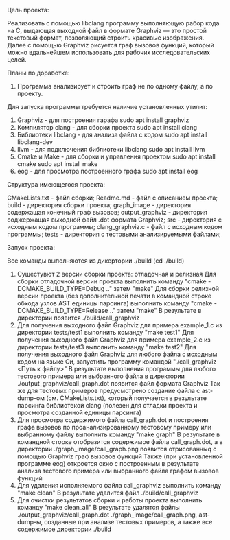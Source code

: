 Цель проекта:

Реализовать с помощью libclang программу выполняющую рабор кода на С, выдающая выходной файл в формате Graphviz — это простой текстовый формат, позволяющий строить красивые изображения.
Далее с помощью Graphviz рисуется граф вызовов функций, который можно вдальнейшем использовать для рабочих исследовательских целей.


Планы по доработке:
1) Программа анализирует и строить граф не по одному файлу, а по проекту.


Для запуска программы требуется наличие установленных утилит:
1) Graphviz - для построения гарафа
		sudo apt install graphviz
2) Компилятор clang - для сборки проекта
		sudo apt install clang
3) Библиотеки libclang - для анализа файла с кодом
		sudo apt install libclang-dev
4) llvm - для подключения библиотеки libclang
		sudo apt install llvm
5) Cmake и Make - для сборки и управления проектом
		sudo apt install сmake
		sudo apt install make
6) eog - для просмотра построенного графа
		sudo apt install eog


Структура имеющегося проекта:

CMakeLists.txt - файл сборки; 
Readme.md - файл с описанием проекта; 
build - директория сборки проекта; 
graph_image - директория содержащая конечный граф вызовов; 
output_graphviz - директория соджержащая выходной файл .dot формата Graphviz; 
src - директория с исходным кодом программы; 
clang_graphviz.c - файл с исходным кодом программы; 
tests - директория с тестовыми анализируемыми файлами; 


Запуск проекта:

Все команды выполняются из дикертории ./build (сd ./build)

1) Сущестувют 2 версии сборки проекта: отладочная и релизная 
	Для сборки отладочной версии проекта выполнить команду "cmake -DCMAKE_BUILD_TYPE=Debug .." затем "make"
	Для сборки релизной версии проекта (без дополнительной печати в командной строке обхода узлов AST единицы парсинга) выполнить команду "cmake -DCMAKE_BUILD_TYPE=Release .." затем "make"
	В результате в директории появится ./build/call_graphviz
2) Для получения выходного файл Graphviz для примера example_1.c из директории tests/test1 выполнить команду "make test1"
	Для получения выходного файл Graphviz для примера example_2.c из директории tests/test3 выполнить команду "make test2"
	Для получения выходного файл Graphviz для любого файла с исходным кодом на языке Си, запустить программу командой "./call_graphviz <Путь к файлу>"
	В результате выполнения программы для любого тестового примера или выбранного файла в директории ./output_graphviz/call_graph.dot появится файл формата Graphviz
	Так же для тестовых примеров предусмотрено создание файла с ast-dump-ом (см. CMakeLists.txt), который получается в результате парсинга библиотекой clang (полезен для отладки проекта и просмотра созданной единицы парсинга)
3) Для просмотра содержимого файла call_graph.dot и построения графа вызовов по проанализированному тестовому примеру или выбранному файлу выполнить команду "make graph"
	В результате в командной сторке отобразится содержимое файла call_graph.dot, а в директории ./graph_image/call_graph.png появится отрисованныq с помощью Graphviz граф вызовов функций
	Также (при установленной программе eog) откроется окно с построенным в результате анализа тестового примера или выбранного файла графом вызовов функций
4) Для удаления исполняемого файла  call_graphviz выполнить команду "make clean"
	В результате удалится файл ./build/call_graphviz
5) Для очистки результатов сборки и работы проекта выполнить команду "make clean_all"
	В результате удалятся файлы ./output_graphviz/call_graph.dot ./graph_image/call_graph.png, ast-dump-ы, созданные при анализе тестовых примеров,	а также все содержимое директории ./build
	